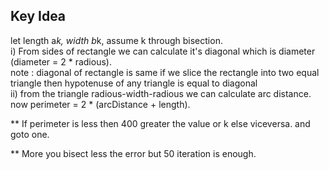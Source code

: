 ## Key Idea
let length a*k, width b*k, assume k through bisection.<br>
i) From sides of rectangle we can calculate it's diagonal which is diameter (diameter = 2 * radious).<br>
  note : diagonal of rectangle is same if we slice the rectangle into two equal triangle then hypotenuse of any triangle is equal to    diagonal<br>
ii) from the triangle radious-width-radious we can calculate arc distance. now perimeter = 2 * (arcDistance + length).

** If perimeter is less then 400 greater the value or k else viceversa. and goto one.

** More you bisect less the error but 50 iteration is enough.
